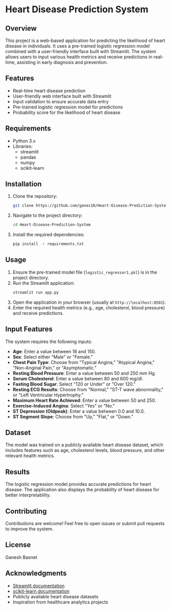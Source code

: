 # Heart Disease Prediction System

## Overview
This project is a web-based application for predicting the likelihood of heart disease in individuals. It uses a pre-trained logistic regression model combined with a user-friendly interface built with Streamlit. The system allows users to input various health metrics and receive predictions in real-time, assisting in early diagnosis and prevention.

## Features
- Real-time heart disease prediction
- User-friendly web interface built with Streamlit
- Input validation to ensure accurate data entry
- Pre-trained logistic regression model for predictions
- Probability score for the likelihood of heart disease

## Requirements
- Python 3.x
- Libraries:
    - streamlit
    - pandas
    - numpy
    - scikit-learn

## Installation
1. Clone the repository:
     ```bash
     git clone https://github.com/ganes10/Heart-Disease-Prediction-System.git
     ```
2. Navigate to the project directory:
     ```bash
     cd Heart-Disease-Prediction-System
     ```
3. Install the required dependencies:
     ```bash
     pip install -r requirements.txt
     ```

## Usage
1. Ensure the pre-trained model file (`logistic_regressor1.pkl`) is in the project directory.
2. Run the Streamlit application:
     ```bash
     streamlit run app.py
     ```
3. Open the application in your browser (usually at `http://localhost:8501`).
4. Enter the required health metrics (e.g., age, cholesterol, blood pressure) and receive predictions.

## Input Features
The system requires the following inputs:
- **Age**: Enter a value between 18 and 150.
- **Sex**: Select either "Male" or "Female."
- **Chest Pain Type**: Choose from "Typical Angina," "Atypical Angina," "Non-Anginal Pain," or "Asymptomatic."
- **Resting Blood Pressure**: Enter a value between 50 and 250 mm Hg.
- **Serum Cholesterol**: Enter a value between 80 and 600 mg/dl.
- **Fasting Blood Sugar**: Select "120 or Under" or "Over 120."
- **Resting ECG Results**: Choose from "Normal," "ST-T wave abnormality," or "Left Ventricular Hypertrophy."
- **Maximum Heart Rate Achieved**: Enter a value between 50 and 250.
- **Exercise-Induced Angina**: Select "Yes" or "No."
- **ST Depression (Oldpeak)**: Enter a value between 0.0 and 10.0.
- **ST Segment Slope**: Choose from "Up," "Flat," or "Down."

## Dataset
The model was trained on a publicly available heart disease dataset, which includes features such as age, cholesterol levels, blood pressure, and other relevant health metrics.

## Results
The logistic regression model provides accurate predictions for heart disease. The application also displays the probability of heart disease for better interpretability.

## Contributing
Contributions are welcome! Feel free to open issues or submit pull requests to improve the system.

## License
Ganesh Basnet

## Acknowledgments
- [Streamlit documentation](https://docs.streamlit.io/)
- [scikit-learn documentation](https://scikit-learn.org/)
- Publicly available heart disease datasets
- Inspiration from healthcare analytics projects
